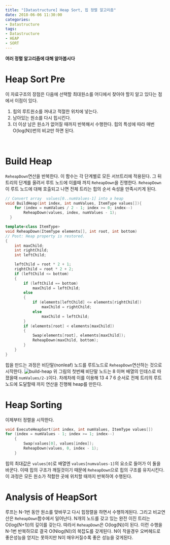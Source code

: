 ```yaml
---
title: "[Datastructure] Heap Sort, 힙 정렬 알고리즘"
date: 2018-06-06 11:30:00
categories:
- Datastructure
tags:
- Datastructure
- HEAP
- SORT
---
```

**여러 정렬 알고리즘에 대해 알아봅시다**

# Heap Sort Pre
이 자료구조의 장점은 다음에 선택할 최대원소를 어디에서 찾아야 할지 알고 있다는 점에서 이점이 있다.
1. 힙의 루트원소를 꺼내고 적절한 위치에 넣는다.
2. 남아있는 원소를 다시 힙시킨다.
3. 더 이상 남은 원소가 없어질 때까지 반복해서 수행한다.
힙의 특성에 따라 매번 O(log(N))번의 비교만 하면 된다.
<br/>

# Build Heap
`ReheapDown`연산을 반복한다. 이 함수는 각 단계별로 모든 서브트리에 적용된다. 그 뒤 트리의 단계를 올려서 루트 노드에 이를때 까지 `ReheapDown`을 진행한다. `ReheapDown`이 루트 노드에 대해 호출되고 나면 전체 트리는 힙의 순서 속성을 만족시키게 된다.
```c++
// Convert array  values[0..numValues-1] into a heap
void BuildHeap(int index, int numValues, ItemType values[]){
	for (index = numValues / 2 - 1; index >= 0; index--)
		ReheapDown(values, index, numValues - 1);
  }

template<class ItemType>
void ReheapDown(ItemType elements[], int root, int bottom)
// Post: Heap property is restored.
{
	int maxChild;
	int rightChild;
	int leftChild;

	leftChild = root * 2 + 1;
	rightChild = root * 2 + 2;
	if (leftChild <= bottom)
	{
		if (leftChild == bottom)
			maxChild = leftChild;
		else
		{
			if (elements[leftChild] <= elements[rightChild])
				maxChild = rightChild;
			else
				maxChild = leftChild;
		}
		if (elements[root] < elements[maxChild])
		{
			Swap(elements[root], elements[maxChild]);
			ReheapDown(maxChild, bottom);
		}
	}
}
```
힙을 만드는 과정은 비단말(nonleaf) 노드를 루트노드로 `ReheapDown`연산하는 것으로 시작한다.
![build-heap](https://user-images.githubusercontent.com/33022147/41023763-42ca4476-69a8-11e8-93b1-9f130a00c5df.PNG)
위 그림의 첫번째 비단말 노드는 8 이며 배열의 인데스로 따졌을때 `numValues/2-1`이다. 차례차례 이를 이용해 13 4 7 6 순서로 전체 트리의 루트노드에 도달할때 까지 연산을 진행해 heap를 만든다.
# Heap Sorting
이제부터 정렬을 시작한다.
```c++
void ExecuteHeapSort(int index, int numValues, ItemType values[])
for (index = numValues - 1; index >= 1; index--)
	{
		Swap(values[0], values[index]);
		ReheapDown(values, 0, index - 1);
	}
```
힙의 최대값은 `values[0]`로  배열엔 `values[numvalues-1]`의 요소로 들어가 이 둘을 바꾼다. 이때 힙의 구조가 깨질것이기 때문에 `ReheapDown`으로 힙의 구조를 유지시킨다. 이 과정은 모든 원소가 적합한 곳에 위치할 때까지 반복하여 수행된다.

# Analysis of HeapSort
루프는 N-1번 동안 원소를 맞바꾸고 다시 힙정렬을 하면서 수행하게된다. 그리고 비교연산은 `ReheapDown`함수에서 일어난다. N개의 노드를 갖고 있는 완전 이진 트리는 O(log(N+1))의 깊이를 갖는다. 따라서 `ReheapDown`은 O(log(N))이 된다. 이런 수행을 N-1번 반복하므로 결국 O(Nlog(N))의 복잡도를 갖게된다. N이 작을경우 오버헤드로 좋은성능을 얻지는 못하지만 N이 매우커질수록 좋은 성능을 갖게된다.
